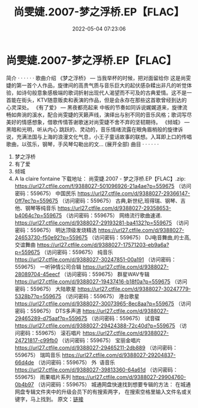 ﻿---
title: 尚雯婕.2007-梦之浮桥.EP【FLAC】
date: 2022-05-04 07:23:06
categories: APE、FLAC、MP3
tags: 华语中文
---
# 尚雯婕.2007-梦之浮桥.EP【FLAC】

简介
· · · · · ·
歌曲介绍
《梦之浮桥》 — 当我举杯的时候，把对面留给你
这是尚雯婕的第一首个人作品，旋律间的高贵气质与音乐巨大的起伏感杂糅出非凡的听觉体验，如诗句般意象感极端的歌词折射出现代人渴望而不可及的古典爱情。这不是一首能在街头，KTV随意贩卖和表演的作品，但是会永存在那些这首歌曾经到达的心灵深处。
《有了爱》 — 黑夜都亮起来
中板的节奏如同诉说娓娓道来，旋律流畅如奔淌的溪水，配合尚雯婕的天籁声线，演绎出与别不同的音乐风格；歌词写尽美好的情感想象，借歌传情答谢歌迷对尚雯婕不舍不弃的坚韧期待。
《倾城》 — 黑暗和光明，听从内心
跳跃的、灵动的，音乐情绪流露在眼角眉梢般的旋律诉说，充满法国与上海的浪漫文化气息，小王子童话故事的联想。入耳即上口的传唱歌曲，以弦乐，钢琴，手风琴勾勒出的文... (展开全部)
曲目
· · · · · ·
1. 梦之浮桥
2. 有了爱
3. 倾城
4. A la claire fontaine
下载地址：
尚雯婕.2007 - 梦之浮桥.EP【FLAC】.zip: https://url27.ctfile.com/f/9388027-501096926-21a4ae?p=559675
（访问密码：559675）
中国民乐
https://url27.ctfile.com/d/9388027-29366147-0ff7ec?p=559675
（访问密码：559675）
古典,新世纪,班得瑞、钢琴、吉他、钢琴等纯音乐
https://url27.ctfile.com/d/9388027-29358653-b4064c?p=559675
（访问密码：559675）
网络流行歌曲速递.
https://url27.ctfile.com/d/9388027-29193281-ba4132?p=559675
（访问密码：559675）
明达顶级发烧精选
https://url27.ctfile.com/d/9388027-24653730-f50e92?p=559675
（访问密码：559675）
DJ电音舞曲,的士高, 交谊舞曲
https://url27.ctfile.com/d/9388027-17571203-eb9a6a?p=559675
（访问密码：559675）
纯音乐
https://url27.ctfile.com/d/9388027-30247851-00a191
（访问密码：559675）
一听钟情公司合辑
https://url27.ctfile.com/d/9388027-28089704-45eecf
（访问密码：559675）
群星WAV专辑
https://url27.ctfile.com/d/9388027-19437416-b18f0a?p=559675
（访问密码：559675）
大陆歌星
https://url27.ctfile.com/d/9388027-30247779-5328b7?p=559675
（访问密码：559675）
港台歌星
https://url27.ctfile.com/d/9388027-30073965-8ec8aa?p=559675
（访问密码：559675）
DTS多声道
https://url27.ctfile.com/d/9388027-29465289-d75aaf?p=559675
（访问密码：559675）
试音碟
https://url27.ctfile.com/d/9388027-29424388-72c40d?p=559675
（访问密码：559675）
滚石唱片
https://url27.ctfile.com/d/9388027-24721817-c99fb0
（访问密码：559675）
宝丽金唱片
https://url27.ctfile.com/d/9388027-29465211-2db889
（访问密码：559675）
瑞鸣音乐
https://url27.ctfile.com/d/9388027-29204837-66d4de
（访问密码：559675）
外  语音乐
https://url27.ctfile.com/d/9388027-39813360-64a61d
（访问密码：559675）
雨果唱片系列
https://url27.ctfile.com/d/9388027-29904760-0b4b97
（访问密码：559675）
城通网盘快速找到想要专辑的方法：
在城通网盘专辑文件夹中的升级会员下的有搜索两字，
在搜索空格里输入文件名或关键字，马上找到。
原文：[链接](https://blog.sina.com.cn/s/blog_1647c7e7601030x0x.html)